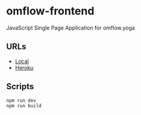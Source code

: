 # omflow-frontend
JavaScript Single Page Application for omflow.yoga

## URLs
- [Local](http://localhost:1234)
- [Heroku](https://omflow-frontend.herokuapp.com/)

## Scripts
```
npm run dev
npm run build
```

